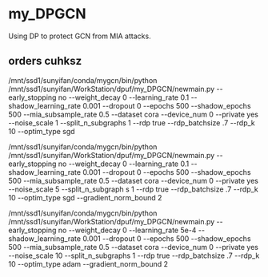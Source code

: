 # my_DPGCN
Using DP to protect GCN from MIA attacks.
## orders cuhksz
/mnt/ssd1/sunyifan/conda/mygcn/bin/python /mnt/ssd1/sunyifan/WorkStation/dpuf/my_DPGCN/newmain.py --early_stopping no --weight_decay 0 --learning_rate 0.1 --shadow_learning_rate 0.001 --dropout 0  --epochs 500 --shadow_epochs 500 --mia_subsample_rate 0.5 --dataset cora --device_num 0 --private yes --noise_scale 1 --split_n_subgraphs 1 --rdp true --rdp_batchsize .7 --rdp_k 10 --optim_type sgd

/mnt/ssd1/sunyifan/conda/mygcn/bin/python /mnt/ssd1/sunyifan/WorkStation/dpuf/my_DPGCN/newmain.py --early_stopping no --weight_decay 0 --learning_rate 0.1 --shadow_learning_rate 0.001 --dropout 0  --epochs 500 --shadow_epochs 500 --mia_subsample_rate 0.5 --dataset cora --device_num 0 --private yes --noise_scale 5 --split_n_subgraph
s 1 --rdp true --rdp_batchsize .7 --rdp_k 10 --optim_type sgd --gradient_norm_bound 2

/mnt/ssd1/sunyifan/conda/mygcn/bin/python /mnt/ssd1/sunyifan/WorkStation/dpuf/my_DPGCN/newmain.py --early_stopping no --weight_decay 0 --learning_rate 5e-4 --shadow_learning_rate 0.001 --dropout 0  --epochs 500 --shadow_epochs 500 --mia_subsample_rate 0.5 --dataset cora --device_num 0 --private yes --noise_scale 10 --split_n_subgraphs 1 --rdp true --rdp_batchsize .7 --rdp_k 10 --optim_type adam --gradient_norm_bound 2